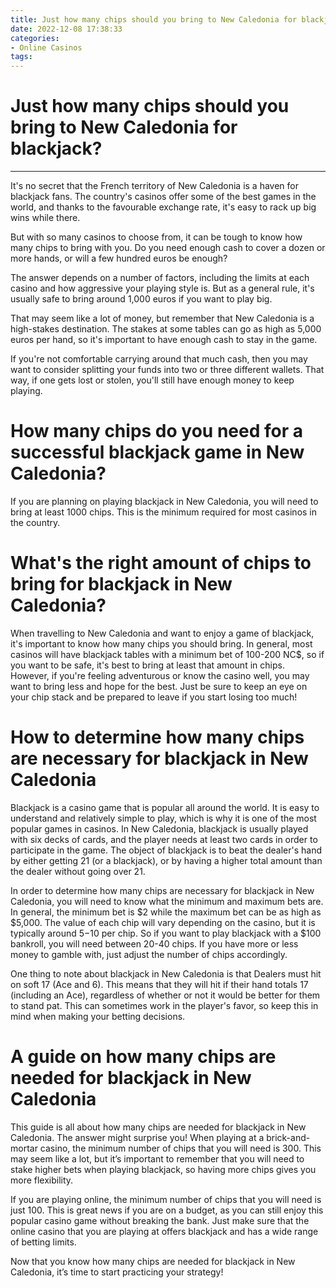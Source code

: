 ```yaml
---
title: Just how many chips should you bring to New Caledonia for blackjack
date: 2022-12-08 17:38:33
categories:
- Online Casinos
tags:
---
```



#  Just how many chips should you bring to New Caledonia for blackjack?

***

It's no secret that the French territory of New Caledonia is a haven for blackjack fans. The country's casinos offer some of the best games in the world, and thanks to the favourable exchange rate, it's easy to rack up big wins while there.

But with so many casinos to choose from, it can be tough to know how many chips to bring with you. Do you need enough cash to cover a dozen or more hands, or will a few hundred euros be enough?

The answer depends on a number of factors, including the limits at each casino and how aggressive your playing style is. But as a general rule, it's usually safe to bring around 1,000 euros if you want to play big.

That may seem like a lot of money, but remember that New Caledonia is a high-stakes destination. The stakes at some tables can go as high as 5,000 euros per hand, so it's important to have enough cash to stay in the game.

If you're not comfortable carrying around that much cash, then you may want to consider splitting your funds into two or three different wallets. That way, if one gets lost or stolen, you'll still have enough money to keep playing.

#  How many chips do you need for a successful blackjack game in New Caledonia?

If you are planning on playing blackjack in New Caledonia, you will need to bring at least 1000 chips. This is the minimum required for most casinos in the country.

#  What's the right amount of chips to bring for blackjack in New Caledonia?

When travelling to New Caledonia and want to enjoy a game of blackjack, it's important to know how many chips you should bring. In general, most casinos will have blackjack tables with a minimum bet of 100-200 NC$, so if you want to be safe, it's best to bring at least that amount in chips. However, if you're feeling adventurous or know the casino well, you may want to bring less and hope for the best. Just be sure to keep an eye on your chip stack and be prepared to leave if you start losing too much!

#  How to determine how many chips are necessary for blackjack in New Caledonia

Blackjack is a casino game that is popular all around the world. It is easy to understand and relatively simple to play, which is why it is one of the most popular games in casinos. In New Caledonia, blackjack is usually played with six decks of cards, and the player needs at least two cards in order to participate in the game. The object of blackjack is to beat the dealer's hand by either getting 21 (or a blackjack), or by having a higher total amount than the dealer without going over 21.

In order to determine how many chips are necessary for blackjack in New Caledonia, you will need to know what the minimum and maximum bets are. In general, the minimum bet is $2 while the maximum bet can be as high as $5,000. The value of each chip will vary depending on the casino, but it is typically around $5-$10 per chip. So if you want to play blackjack with a $100 bankroll, you will need between 20-40 chips. If you have more or less money to gamble with, just adjust the number of chips accordingly.

One thing to note about blackjack in New Caledonia is that Dealers must hit on soft 17 (Ace and 6). This means that they will hit if their hand totals 17 (including an Ace), regardless of whether or not it would be better for them to stand pat. This can sometimes work in the player's favor, so keep this in mind when making your betting decisions.

#  A guide on how many chips are needed for blackjack in New Caledonia

This guide is all about how many chips are needed for blackjack in New Caledonia. The answer might surprise you! When playing at a brick-and-mortar casino, the minimum number of chips that you will need is 300. This may seem like a lot, but it’s important to remember that you will need to stake higher bets when playing blackjack, so having more chips gives you more flexibility.

If you are playing online, the minimum number of chips that you will need is just 100. This is great news if you are on a budget, as you can still enjoy this popular casino game without breaking the bank. Just make sure that the online casino that you are playing at offers blackjack and has a wide range of betting limits.

Now that you know how many chips are needed for blackjack in New Caledonia, it’s time to start practicing your strategy!